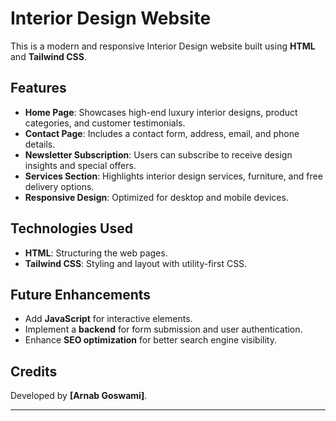 # Interior Design Website

This is a modern and responsive Interior Design website built using **HTML** and **Tailwind CSS**.

## Features
- **Home Page**: Showcases high-end luxury interior designs, product categories, and customer testimonials.
- **Contact Page**: Includes a contact form, address, email, and phone details.
- **Newsletter Subscription**: Users can subscribe to receive design insights and special offers.
- **Services Section**: Highlights interior design services, furniture, and free delivery options.
- **Responsive Design**: Optimized for desktop and mobile devices.

## Technologies Used
- **HTML**: Structuring the web pages.
- **Tailwind CSS**: Styling and layout with utility-first CSS.

## Future Enhancements
- Add **JavaScript** for interactive elements.
- Implement a **backend** for form submission and user authentication.
- Enhance **SEO optimization** for better search engine visibility.


## Credits
 Developed by **[Arnab Goswami]**.

---


